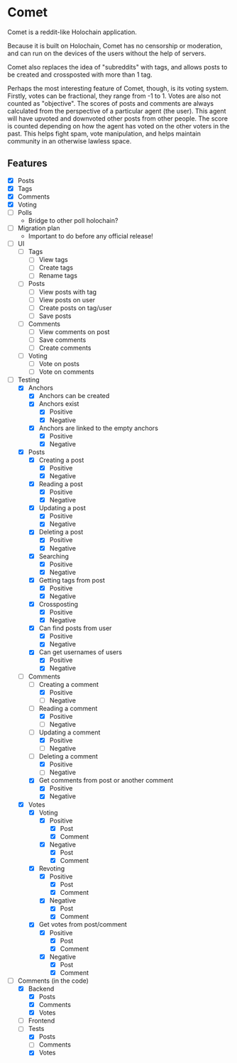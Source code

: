 # Comet
Comet is a reddit-like Holochain application.

Because it is built on Holochain, Comet has no censorship or moderation, and can
run on the devices of the users without the help of servers.

Comet also replaces the idea of "subreddits" with tags, and allows posts to be 
created and crossposted with more than 1 tag.

Perhaps the most interesting feature of Comet, though, is its voting system.
Firstly, votes can be fractional, they range from -1 to 1. Votes are also not
counted as "objective". The scores of posts and comments are always calculated
from the perspective of a particular agent (the user). This agent will have
upvoted and downvoted other posts from other people. The score is counted
depending on how the agent has voted on the other voters in the past. This helps
fight spam, vote manipulation, and helps maintain community in an otherwise
lawless space.

## Features
- [x] Posts
- [x] Tags
- [x] Comments
- [x] Voting
- [ ] Polls
    - Bridge to other poll holochain?
- [ ] Migration plan
    - Important to do before any official release!
- [ ] UI
    - [ ] Tags
        - [ ] View tags
        - [ ] Create tags
        - [ ] Rename tags
    - [ ] Posts
        - [ ] View posts with tag
        - [ ] View posts on user
        - [ ] Create posts on tag/user
        - [ ] Save posts
    - [ ] Comments
        - [ ] View comments on post
        - [ ] Save comments
        - [ ] Create comments
    - [ ] Voting
        - [ ] Vote on posts
        - [ ] Vote on comments
- [ ] Testing
    - [x] Anchors
      - [x] Anchors can be created
      - [x] Anchors exist
          - [x] Positive
          - [x] Negative
      - [x] Anchors are linked to the empty anchors
          - [x] Positive
          - [x] Negative
    - [x] Posts
        - [x] Creating a post
          - [x] Positive
          - [x] Negative
        - [x] Reading a post
          - [x] Positive
          - [x] Negative
        - [x] Updating a post
          - [x] Positive
          - [x] Negative
        - [x] Deleting a post
          - [x] Positive
          - [x] Negative
        - [x] Searching
          - [x] Positive
          - [x] Negative
        - [x] Getting tags from post
          - [x] Positive
          - [x] Negative
        - [x] Crossposting
          - [x] Positive
          - [x] Negative
        - [x] Can find posts from user
          - [x] Positive
          - [x] Negative
        - [x] Can get usernames of users
          - [x] Positive
          - [x] Negative
    - [ ] Comments
        - [ ] Creating a comment
          - [x] Positive
          - [ ] Negative
        - [ ] Reading a comment
          - [x] Positive
          - [ ] Negative
        - [ ] Updating a comment
          - [x] Positive
          - [ ] Negative
        - [ ] Deleting a comment
          - [x] Positive
          - [ ] Negative
        - [x] Get comments from post or another comment
          - [x] Positive
          - [x] Negative
    - [x] Votes
        - [x] Voting
          - [x] Positive
            - [x] Post
            - [x] Comment
          - [x] Negative
            - [x] Post
            - [x] Comment
        - [x] Revoting
          - [x] Positive
            - [x] Post
            - [x] Comment
          - [x] Negative
            - [x] Post
            - [x] Comment
        - [x] Get votes from post/comment
          - [x] Positive
            - [x] Post
            - [x] Comment
          - [x] Negative
            - [x] Post
            - [x] Comment
- [ ] Comments (in the code)
    - [x] Backend
        - [x] Posts
        - [x] Comments
        - [x] Votes
    - [ ] Frontend
    - [ ] Tests
      - [x] Posts
      - [ ] Comments
      - [x] Votes
